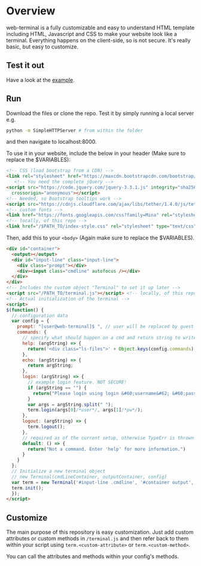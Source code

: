 # Overview
web-terminal is a fully customizable and easy to understand HTML template including HTML, Javascript and CSS to make your website look like a terminal.
Everything happens on the client-side, so is not secure.
It's really basic, but easy to customize.

## Test it out
Have a look at the [example](https://KyrillL1.github.io/web-terminal-example).

## Run
Download the files or clone the repo. Test it by simply running a local server e.g.
```bash
python -m SimpleHTTPServer # from within the folder
```
and then navigate to localhost:8000.

To use it in your website, include the below in your header (Make sure to replace the $VARIABLES):

```html
<!-- CSS (load bootstrap from a CDN) -->
<link rel="stylesheet" href="https://maxcdn.bootstrapcdn.com/bootstrap/4.0.0-alpha.6/css/bootstrap.min.css" integrity="sha384-rwoIResjU2yc3z8GV/NPeZWAv56rSmLldC3R/AZzGRnGxQQKnKkoFVhFQhNUwEyJ" crossorigin="anonymous">
   <!-- You need the complete jQuery -->
<script src="https://code.jquery.com/jquery-3.3.1.js" integrity="sha256-2Kok7MbOyxpgUVvAk/HJ2jigOSYS2auK4Pfzbm7uH60="
  crossorigin="anonymous"></script>
<!-- Needed, so Bootstrap tooltips work -->
<script src="https://cdnjs.cloudflare.com/ajax/libs/tether/1.4.0/js/tether.min.js" integrity="sha384-DztdAPBWPRXSA/3eYEEUWrWCy7G5KFbe8fFjk5JAIxUYHKkDx6Qin1DkWx51bBrb" crossorigin="anonymous"></script>
<!-- custom fonts -->
<link href="https://fonts.googleapis.com/css?family=Mina" rel="stylesheet">
<!-- locally, of this repo -->
<link href="/$PATH_TO/index-style.css" rel="stylesheet" type="text/css" />
```
Then, add this to your `<body>` (Again make sure to replace the $VARIABLES).

```html
<div id="container">
  <output></output>
  <div id="input-line" class="input-line">
    <div class="prompt"></div>
    <div><input class="cmdline" autofocus /></div>
  </div>
</div>
<!-- Includes the custom object "Terminal" to set it up later -->
<script src="/PATH_TO/terminal.js"></script> <!-- locally, of this repo -->
<!-- Actual initialization of the terminal -->
<script>
$(function() {
  // configuration data
  var config = {
    prompt: "[user@web-terminal]$ ", // user will be replaced by guest
    commands: {
      // specify what should happen on a cmd and return string to write to terminal
      help: (argString) => {
        return('<div class="ls-files">' + Object.keys(config.commands).join('<br>') + '</div>');
      },
      echo: (argString) => {
        return argString;
      },
      login: (argString) => {
        // example login feature. NOT SECURE!
        if (argString == "") {
          return("Please login using login &#60;username&#62; &#60;password&#62;");
        }
        var args = argString.split(" ");
        term.login(args[0]/*user*/, args[1]/*pw*/);
      },
      logout: (argString) => {
        term.logout();
      },
      // required as of the current setup, otherwise TypeErr is thrown
      default: () => {
        return("Not a command. Enter 'help' for more information.")
      }
    }
  };
  // Initialize a new terminal object
  // new Terminal(cmdLineContainer, outputContainer, config)
  var term = new Terminal('#input-line .cmdline', '#container output', config);
  term.init();
  });
</script>
```
## Customize

The main purpose of this repository is easy customization.
Just add custom attributes or custom methods in `/terminal.js` and then refer back to them within your script using `term.<custom-attribute>` or `term.<custom-method>`.

You can call the attributes and methods within your config's methods.
